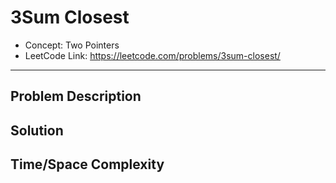 # 3Sum Closest

- Concept: Two Pointers
- LeetCode Link: https://leetcode.com/problems/3sum-closest/

---

## Problem Description

## Solution

## Time/Space Complexity

